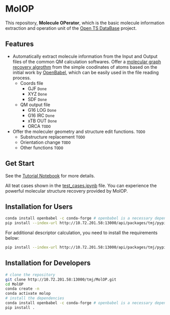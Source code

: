 <!--
 * @Author: TMJ
 * @Date: 2023-10-30 13:36:49
 * @LastEditors: TMJ
 * @LastEditTime: 2024-01-17 19:27:30
 * @Description: 请填写简介
-->
# MolOP

This repository, **Molecule OPerator**, which is the basic molecule information extraction and operation unit of the [Open TS DataBase](http://10.72.201.58:13000/tmj/OTSDB-Core) project.

## Features

- Automatically extract molecule information from the Input and Output files of the common QM calculation softwares. Offer a [molecular graph recovery algrothm](molop/structure/structure_recovery.py) from the simple coodinates of atoms based on the initial work by [OpenBabel](https://openbabel.org/index.html), which can be easily used in the file reading process.
  - Coords file
    - GJF `Done`
    - XYZ `Done`
    - SDF `Done`
  - QM output file
    - G16 LOG `Done`
    - G16 IRC `Done`
    - xTB OUT `Done`
    - ORCA `TODO`
- Offer the moleculer geometry and structure edit functions. `TODO`
  - Substructure replacement `TODO`
  - Orientation change `TODO`
  - Other functions `TODO`

## Get Start

See the [Tutorial Notebook](tutorial/get_start.ipynb) for more details.

All teat cases shown in the [test_cases.ipynb](tutorial/test_cases.ipynb) file. You can experience the powerful molecular structure recovery provided by MolOP.

## Installation for Users

```bash
conda install openbabel -c conda-forge # openbabel is a necessary dependence
pip install --index-url http://10.72.201.58:13000/api/packages/tmj/pypi/simple/ --trusted-host 10.72.201.58 molop --upgrade
```

For additional descriptor calculation, you need to install the requirements below:

```bash
pip install --index-url http://10.72.201.58:13000/api/packages/tmj/pypi/simple/ --trusted-host 10.72.201.58 molop[full] --upgrade
```

## Installation for Developers

```bash
# clone the repository
git clone http://10.72.201.58:13000/tmj/MolOP.git
cd MolOP
conda create -n  
conda activate molop
# install the dependencies
conda install openbabel -c conda-forge # openbabel is a necessary dependence
pip install .
```
